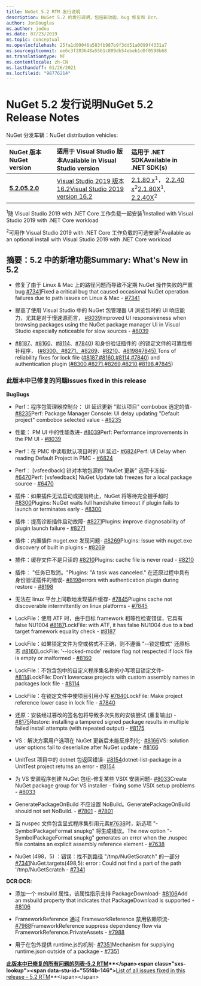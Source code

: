 ```yaml
---
title: NuGet 5.2 RTM 发行说明
description: NuGet 5.2 的发行说明，包括新功能、bug 修复和 Dcr。
author: JonDouglas
ms.author: jodou
ms.date: 07/23/2019
ms.topic: conceptual
ms.openlocfilehash: 25fa1d09046a583fb987b9f3dd51a0099f4331a7
ms.sourcegitcommit: ee6c3f203648a5561c809db54ebeb1d0f0598b68
ms.translationtype: MT
ms.contentlocale: zh-CN
ms.lasthandoff: 01/26/2021
ms.locfileid: "98776214"
---
```

# <a name="nuget-52-release-notes"></a><span data-ttu-id="55f4b-103">NuGet 5.2 发行说明</span><span class="sxs-lookup"><span data-stu-id="55f4b-103">NuGet 5.2 Release Notes</span></span>

<span data-ttu-id="55f4b-104">NuGet 分发车辆：</span><span class="sxs-lookup"><span data-stu-id="55f4b-104">NuGet distribution vehicles:</span></span>

| <span data-ttu-id="55f4b-105">NuGet 版本</span><span class="sxs-lookup"><span data-stu-id="55f4b-105">NuGet version</span></span> | <span data-ttu-id="55f4b-106">适用于 Visual Studio 版本</span><span class="sxs-lookup"><span data-stu-id="55f4b-106">Available in Visual Studio version</span></span>| <span data-ttu-id="55f4b-107">适用于 .NET SDK</span><span class="sxs-lookup"><span data-stu-id="55f4b-107">Available in .NET SDK(s)</span></span>|
|:---|:---|:---|
| [<span data-ttu-id="55f4b-108">**5.2.0**</span><span class="sxs-lookup"><span data-stu-id="55f4b-108">**5.2.0**</span></span>](https://nuget.org/downloads) | [<span data-ttu-id="55f4b-109">Visual Studio 2019 版本 16.2</span><span class="sxs-lookup"><span data-stu-id="55f4b-109">Visual Studio 2019 version 16.2</span></span>](https://visualstudio.microsoft.com/downloads/) | <span data-ttu-id="55f4b-110">[2.1.80 x](https://dotnet.microsoft.com/download/dotnet-core/2.1)<sup>1</sup>， [2.2.40 x](https://dotnet.microsoft.com/download/dotnet-core/2.2)<sup>2</sup></span><span class="sxs-lookup"><span data-stu-id="55f4b-110">[2.1.80X](https://dotnet.microsoft.com/download/dotnet-core/2.1)<sup>1</sup>, [2.2.40X](https://dotnet.microsoft.com/download/dotnet-core/2.2)<sup>2</sup></span></span> |

<span data-ttu-id="55f4b-111"><sup>1</sup>随 Visual Studio 2019 with .NET Core 工作负载一起安装</span><span class="sxs-lookup"><span data-stu-id="55f4b-111"><sup>1</sup>Installed with Visual Studio 2019 with .NET Core workload</span></span> 

<span data-ttu-id="55f4b-112"><sup>2</sup>可用作 Visual Studio 2019 with .NET Core 工作负载的可选安装</span><span class="sxs-lookup"><span data-stu-id="55f4b-112"><sup>2</sup>Available as an optional install with Visual Studio 2019 with .NET Core workload</span></span>

## <a name="summary-whats-new-in-52"></a><span data-ttu-id="55f4b-113">摘要：5.2 中的新增功能</span><span class="sxs-lookup"><span data-stu-id="55f4b-113">Summary: What's New in 5.2</span></span>

* <span data-ttu-id="55f4b-114">修复了由于 Linux & Mac 上的路径问题而导致不定期 NuGet 操作失败的严重 bug [#7341](https://github.com/NuGet/Home/issues/7341)</span><span class="sxs-lookup"><span data-stu-id="55f4b-114">Fixed a critical bug that caused occasional NuGet operation failures due to path issues on Linux & Mac - [#7341](https://github.com/NuGet/Home/issues/7341)</span></span>

* <span data-ttu-id="55f4b-115">提高了使用 Visual Studio 中的 NuGet 包管理器 UI 浏览包时的 UI 响应能力，尤其是对于慢速源而言， [#8039](https://github.com/NuGet/Home/issues/8039)</span><span class="sxs-lookup"><span data-stu-id="55f4b-115">Improved UI responsiveness when browsing packages using the NuGet package manager UI in Visual Studio especially noticeable for slow sources - [#8039](https://github.com/NuGet/Home/issues/8039)</span></span>

* <span data-ttu-id="55f4b-116">[#8187](https://github.com/NuGet/Home/issues/8187)、[#8160](https://github.com/NuGet/Home/issues/8160)、[#8114](https://github.com/NuGet/Home/issues/8114)、[#7840](https://github.com/NuGet/Home/issues/7840)) 和身份验证插件的 (的锁定文件的可靠性修补程序， ([#8300](https://github.com/NuGet/Home/issues/8300)[、#8271、](https://github.com/NuGet/Home/issues/8271)[#8269](https://github.com/NuGet/Home/issues/8269)、[#8210](https://github.com/NuGet/Home/issues/8210)、[#8198](https://github.com/NuGet/Home/issues/8198)[#7845) ](https://github.com/NuGet/Home/issues/7845)</span><span class="sxs-lookup"><span data-stu-id="55f4b-116">Tons of reliability fixes for lock file ([#8187](https://github.com/NuGet/Home/issues/8187),[#8160](https://github.com/NuGet/Home/issues/8160),[#8114](https://github.com/NuGet/Home/issues/8114),[#7840](https://github.com/NuGet/Home/issues/7840)) and authentication plugin ([#8300](https://github.com/NuGet/Home/issues/8300),[#8271](https://github.com/NuGet/Home/issues/8271),[#8269](https://github.com/NuGet/Home/issues/8269),[#8210](https://github.com/NuGet/Home/issues/8210),[#8198](https://github.com/NuGet/Home/issues/8198),[#7845](https://github.com/NuGet/Home/issues/7845))</span></span>

### <a name="issues-fixed-in-this-release"></a><span data-ttu-id="55f4b-117">此版本中已修复的问题</span><span class="sxs-lookup"><span data-stu-id="55f4b-117">Issues fixed in this release</span></span>

<span data-ttu-id="55f4b-118">**Bug**</span><span class="sxs-lookup"><span data-stu-id="55f4b-118">**Bugs**</span></span>

* <span data-ttu-id="55f4b-119">Perf：程序包管理器控制台： UI 延迟更新 "默认项目" combobox 选定的值- [#8235](https://github.com/NuGet/Home/issues/8235)</span><span class="sxs-lookup"><span data-stu-id="55f4b-119">Perf: Package Manager Console:  UI delay updating "Default project" combobox selected value - [#8235](https://github.com/NuGet/Home/issues/8235)</span></span>

* <span data-ttu-id="55f4b-120">性能： PM UI 中的性能改进- [#8039](https://github.com/NuGet/Home/issues/8039)</span><span class="sxs-lookup"><span data-stu-id="55f4b-120">Perf: Performance improvements in the PM UI - [#8039](https://github.com/NuGet/Home/issues/8039)</span></span>

* <span data-ttu-id="55f4b-121">Perf：在 PMC 中读取默认项目时的 UI 延迟- [#6824](https://github.com/NuGet/Home/issues/6824)</span><span class="sxs-lookup"><span data-stu-id="55f4b-121">Perf: UI Delay when reading Default Project in PMC - [#6824](https://github.com/NuGet/Home/issues/6824)</span></span>

* <span data-ttu-id="55f4b-122">Perf： [vsfeedback] 针对本地包源的 "NuGet 更新" 选项卡冻结- [#6470](https://github.com/NuGet/Home/issues/6470)</span><span class="sxs-lookup"><span data-stu-id="55f4b-122">Perf: [vsfeedback] NuGet Update tab freezes for a local package source - [#6470](https://github.com/NuGet/Home/issues/6470)</span></span>

* <span data-ttu-id="55f4b-123">插件：如果插件无法启动或提前终止，NuGet 将等待完全握手超时 [#8300](https://github.com/NuGet/Home/issues/8300)</span><span class="sxs-lookup"><span data-stu-id="55f4b-123">Plugins:  NuGet waits full handshake timeout if plugin fails to launch or terminates early - [#8300](https://github.com/NuGet/Home/issues/8300)</span></span>

* <span data-ttu-id="55f4b-124">插件：提高诊断插件启动故障- [#8271](https://github.com/NuGet/Home/issues/8271)</span><span class="sxs-lookup"><span data-stu-id="55f4b-124">Plugins:  improve diagnosability of plugin launch failure - [#8271](https://github.com/NuGet/Home/issues/8271)</span></span>

* <span data-ttu-id="55f4b-125">插件：内置插件 nuget.exe 发现问题- [#8269](https://github.com/NuGet/Home/issues/8269)</span><span class="sxs-lookup"><span data-stu-id="55f4b-125">Plugins: Issue with nuget.exe discovery of built in plugins - [#8269](https://github.com/NuGet/Home/issues/8269)</span></span>

* <span data-ttu-id="55f4b-126">插件：缓存文件不是只读的 [#8210](https://github.com/NuGet/Home/issues/8210)</span><span class="sxs-lookup"><span data-stu-id="55f4b-126">Plugins:  cache file is never read - [#8210](https://github.com/NuGet/Home/issues/8210)</span></span>

* <span data-ttu-id="55f4b-127">插件： "任务已取消。"</span><span class="sxs-lookup"><span data-stu-id="55f4b-127">Plugins:  "A task was canceled."</span></span> <span data-ttu-id="55f4b-128">在还原过程中具有身份验证插件的错误- [#8198](https://github.com/NuGet/Home/issues/8198)</span><span class="sxs-lookup"><span data-stu-id="55f4b-128">errors with authentication plugin during restore - [#8198](https://github.com/NuGet/Home/issues/8198)</span></span>

* <span data-ttu-id="55f4b-129">无法在 linux 平台上间歇地发现插件缓存- [#7845](https://github.com/NuGet/Home/issues/7845)</span><span class="sxs-lookup"><span data-stu-id="55f4b-129">Plugins cache not discoverable intermittently on linux platforms - [#7845](https://github.com/NuGet/Home/issues/7845)</span></span>

* <span data-ttu-id="55f4b-130">LockFile：使用 ATF 时，由于目标 framework 相等性检查错误，它具有 false NU1004 [#8187](https://github.com/NuGet/Home/issues/8187)</span><span class="sxs-lookup"><span data-stu-id="55f4b-130">LockFile: with ATF, it has false NU1004 due to a bad target framework equality check - [#8187](https://github.com/NuGet/Home/issues/8187)</span></span>

* <span data-ttu-id="55f4b-131">LockFile：如果锁定文件为空或格式不正确，则不遵循 "--锁定模式" 还原标志 [#8160](https://github.com/NuGet/Home/issues/8160)</span><span class="sxs-lookup"><span data-stu-id="55f4b-131">LockFile: '--locked-mode' restore flag not respected if lock file is empty or malformed - [#8160](https://github.com/NuGet/Home/issues/8160)</span></span>

* <span data-ttu-id="55f4b-132">LockFile：不包含包中的自定义程序集名称的小写项目锁定文件- [#8114](https://github.com/NuGet/Home/issues/8114)</span><span class="sxs-lookup"><span data-stu-id="55f4b-132">LockFile: Don't lowercase projects with custom assembly names in packages lock file - [#8114](https://github.com/NuGet/Home/issues/8114)</span></span>

* <span data-ttu-id="55f4b-133">LockFile：在锁定文件中使项目引用小写 [#7840](https://github.com/NuGet/Home/issues/7840)</span><span class="sxs-lookup"><span data-stu-id="55f4b-133">LockFile: Make project reference lower case in lock file  - [#7840](https://github.com/NuGet/Home/issues/7840)</span></span>

* <span data-ttu-id="55f4b-134">还原：安装经过篡改的签名包将导致多次失败的安装尝试 (重复输出) - [#8175](https://github.com/NuGet/Home/issues/8175)</span><span class="sxs-lookup"><span data-stu-id="55f4b-134">Restore:  installing a tampered signed package results in multiple failed install attempts (with repeated output) - [#8175](https://github.com/NuGet/Home/issues/8175)</span></span>

* <span data-ttu-id="55f4b-135">VS：解决方案用户选项在 NuGet 更新后未能反序列化- [#8166](https://github.com/NuGet/Home/issues/8166)</span><span class="sxs-lookup"><span data-stu-id="55f4b-135">VS: solution user options fail to deserialize after NuGet update - [#8166](https://github.com/NuGet/Home/issues/8166)</span></span>

* <span data-ttu-id="55f4b-136">UnitTest 项目中的 dotnet 包返回错误- [#8154](https://github.com/NuGet/Home/issues/8154)</span><span class="sxs-lookup"><span data-stu-id="55f4b-136">dotnet-list-package in a UnitTest project returns an error - [#8154](https://github.com/NuGet/Home/issues/8154)</span></span>

* <span data-ttu-id="55f4b-137">为 VS 安装程序创建 NuGet 包组-修复某些 VSIX 安装问题- [#8033](https://github.com/NuGet/Home/issues/8033)</span><span class="sxs-lookup"><span data-stu-id="55f4b-137">Create NuGet package group for VS installer - fixing some VSIX setup problems - [#8033](https://github.com/NuGet/Home/issues/8033)</span></span>

* <span data-ttu-id="55f4b-138">GeneratePackageOnBuild 不应设置 NoBuild。</span><span class="sxs-lookup"><span data-stu-id="55f4b-138">GeneratePackageOnBuild should not set NoBuild.</span></span><span data-ttu-id="55f4b-139"> - [#7801](https://github.com/NuGet/Home/issues/7801)</span><span class="sxs-lookup"><span data-stu-id="55f4b-139"> - [#7801](https://github.com/NuGet/Home/issues/7801)</span></span>

* <span data-ttu-id="55f4b-140">当 nuspec 文件包含显式程序集引用元素[#7638](https://github.com/NuGet/Home/issues/7638)时，新选项 "-SymbolPackageFormat snupkg" 将生成错误。</span><span class="sxs-lookup"><span data-stu-id="55f4b-140">The new option "-SymbolPackageFormat snupkg" generates an error when the .nuspec file contains an explicit assembly reference element - [#7638](https://github.com/NuGet/Home/issues/7638)</span></span>

* <span data-ttu-id="55f4b-141">NuGet (498，5) ：错误：找不到路径 "/tmp/NuGetScratch" 的一部分 [#7341](https://github.com/NuGet/Home/issues/7341)</span><span class="sxs-lookup"><span data-stu-id="55f4b-141">NuGet.targets(498,5): error : Could not find a part of the path '/tmp/NuGetScratch - [#7341](https://github.com/NuGet/Home/issues/7341)</span></span>

<span data-ttu-id="55f4b-142">**DCR:**</span><span class="sxs-lookup"><span data-stu-id="55f4b-142">**DCR:**</span></span>

* <span data-ttu-id="55f4b-143">添加一个 msbuild 属性，该属性指示支持 PackageDownload- [#8106](https://github.com/NuGet/Home/issues/8106)</span><span class="sxs-lookup"><span data-stu-id="55f4b-143">Add an msbuild property that indicates that PackageDownload is supported - [#8106](https://github.com/NuGet/Home/issues/8106)</span></span>

* <span data-ttu-id="55f4b-144">FrameworkReference 通过 FrameworkReference 禁用依赖项流- [#7988](https://github.com/NuGet/Home/issues/7988)</span><span class="sxs-lookup"><span data-stu-id="55f4b-144">FrameworkReference suppress dependency flow via FrameworkReference.PrivateAssets - [#7988](https://github.com/NuGet/Home/issues/7988)</span></span>

* <span data-ttu-id="55f4b-145">用于在包外提供 runtime.js的机制- [#7351](https://github.com/NuGet/Home/issues/7351)</span><span class="sxs-lookup"><span data-stu-id="55f4b-145">Mechanism for supplying runtime.json outside of a package - [#7351](https://github.com/NuGet/Home/issues/7351)</span></span>

<span data-ttu-id="55f4b-146">**[此版本中已修复的所有问题的列表-5.2 RTM](https://github.com/nuget/home/issues?q=is%3Aissue+is%3Aclosed+milestone%3A%225.2")**</span><span class="sxs-lookup"><span data-stu-id="55f4b-146">**[List of all issues fixed in this release - 5.2 RTM](https://github.com/nuget/home/issues?q=is%3Aissue+is%3Aclosed+milestone%3A%225.2")**</span></span>


